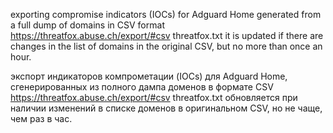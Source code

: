 exporting compromise indicators (IOCs) for Adguard Home generated from a full dump of domains in CSV format https://threatfox.abuse.ch/export/#csv
threatfox.txt it is updated if there are changes in the list of domains in the original CSV, but no more than once an hour.

экспорт индикаторов компрометации (IOCs) для Adguard Home, сгенерированных из полного дампа доменов в формате CSV https://threatfox.abuse.ch/export/#csv
threatfox.txt обновляется при наличии изменений в списке доменов в оригинальном CSV, но не чаще, чем раз в час.
